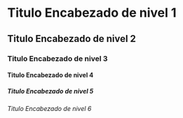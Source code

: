 <!-- Autor: Daniel Benjamin Perez Morales -->
<!-- GitHub: https://github.com/D4nitrix13 -->
<!-- GitLab: https://gitlab.com/D4nitrix13 -->
<!-- Correo electrónico: danielperezdev@proton.me -->
# Titulo Encabezado de nivel 1

## Titulo Encabezado de nivel 2

### Titulo Encabezado de nivel 3

#### Titulo Encabezado de nivel 4

##### Titulo Encabezado de nivel 5

###### Titulo Encabezado de nivel 6
